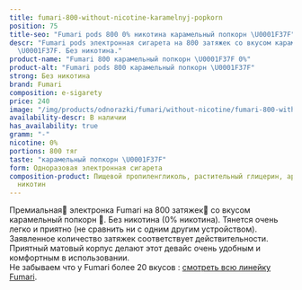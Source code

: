 ```yaml
---
title: fumari-800-without-nicotine-karamelnyj-popkorn
position: 75
title-seo: "Fumari pods 800 0% никотина карамельный попкорн \U0001F37F"
descr: "Fumari pods электронная сигарета на 800 затяжек со вкусом карамельный попкорн
  \U0001F37F. Без никотина."
product-name: "Fumari 800 карамельный попкорн \U0001F37F 0%"
product-alt: "Fumari pods 800 карамельный попкорн \U0001F37F"
strong: Без никотина
brand: Fumari
composition: e-sigarety
price: 240
image: "/img/products/odnorazki/fumari/without-nicotine/fumari-800-without-nicotine-karamelnyj-popkorn.png"
availability-descr: В наличии
has_availability: true
gramm: "-"
nicotine: 0%
portions: 800 тяг
taste: "карамельный попкорн \U0001F37F"
form: Одноразовая электронная сигарета
composition-product: Пищевой пропиленгликоль, растительный глицерин, ароматизатор,
  никотин
---
```


Премиальная🥇 электронка Fumari на 800 затяжек💨 со вкусом карамельный попкорн 🍿. Без никотина (0% никотина). Тянется очень легко и приятно (не сравнить ни с одним другим устройством). Заявленное количество затяжек соответствует действительности. Приятный матовый корпус делают этот девайс очень удобным и комфортным в использовании.<br>
Не забываем что у Fumari более 20 вкусов : [смотреть всю линейку Fumari](/fumari).